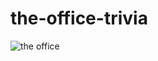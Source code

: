 # the-office-trivia

![the office](https://user-images.githubusercontent.com/100155199/161991126-c41053f8-43c9-433c-be52-f372c2cd8bd5.jpeg)

